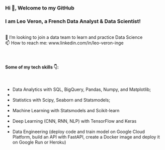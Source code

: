 ### Hi 👋, Welcome to my GitHub

<h3 align="left">I am Leo Veron, a French Data Analyst & Data Scientist!</h3>
<br>
👯 I’m looking to join a data team to learn and practice Data Science<br>
📫 How to reach me: www.linkedin.com/in/leo-veron-inge<br>
<br>
<br>
<h4 align="left">Some of my tech skills 👇:</h4><br>

- Data Analytics with SQL, BigQuery, Pandas, Numpy, and Matplotlib;
- 
- Statistics with Scipy, Seaborn and Statsmodels;
- 
- Machine Learning with Statsmodels and Scikit-learn
- 
- Deep Learning (CNN, RNN, NLP) with TensorFlow and Keras
- 
- Data Engineering (deploy code and train model on Google Cloud Platform, build an API with FastAPI, create a Docker image and deploy it on Google Run or Heroku)


